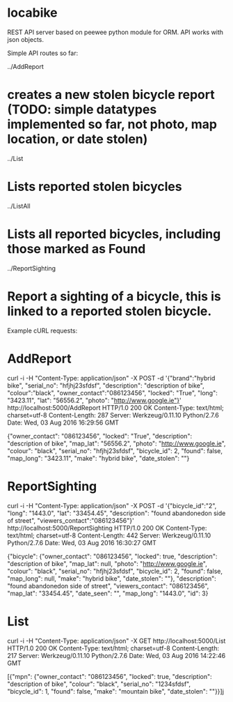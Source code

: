 # locabike

REST API server based on peewee python module for ORM. API works with json objects.

Simple API routes so far:

../AddReport   
# creates a new stolen bicycle report (TODO: simple datatypes implemented so far, not photo, map location, or date stolen)

../List
# Lists reported stolen bicycles 

../ListAll
# Lists all reported bicycles, including those marked as Found

../ReportSighting
# Report a sighting of a bicycle, this is linked to a reported stolen bicycle.


Example cURL requests:

# AddReport
curl -i -H "Content-Type: application/json" -X POST -d '{"brand":"hybrid bike", "serial_no": "hfjhj23sfdsf", "description": "description of bike", "colour":"black", "owner_contact":"086123456", "locked": "True", "long": "3423.11", "lat": "56556.2", "photo": "http://www.google.ie"}' http://localhost:5000/AddReport                              HTTP/1.0 200 OK
Content-Type: text/html; charset=utf-8
Content-Length: 287
Server: Werkzeug/0.11.10 Python/2.7.6
Date: Wed, 03 Aug 2016 16:29:56 GMT

{"owner_contact": "086123456", "locked": "True", "description": "description of bike", "map_lat": "56556.2", "photo": "http://www.google.ie", "colour": "black", "serial_no": "hfjhj23sfdsf", "bicycle_id": 2, "found": false, "map_long": "3423.11", "make": "hybrid bike", "date_stolen": ""}

# ReportSighting
curl -i -H "Content-Type: application/json" -X POST -d '{"bicycle_id":"2", "long": "1443.0", "lat": "33454.45", "description": "found abandonedon side of street", "viewers_contact":"086123456"}' http://localhost:5000/ReportSighting
HTTP/1.0 200 OK
Content-Type: text/html; charset=utf-8
Content-Length: 442
Server: Werkzeug/0.11.10 Python/2.7.6
Date: Wed, 03 Aug 2016 16:30:27 GMT

{"bicycle": {"owner_contact": "086123456", "locked": true, "description": "description of bike", "map_lat": null, "photo": "http://www.google.ie", "colour": "black", "serial_no": "hfjhj23sfdsf", "bicycle_id": 2, "found": false, "map_long": null, "make": "hybrid bike", "date_stolen": ""}, "description": "found abandonedon side of street", "viewers_contact": "086123456", "map_lat": "33454.45", "date_seen": "", "map_long": "1443.0", "id": 3}

# List
curl -i -H "Content-Type: application/json" -X GET http://localhost:5000/List
HTTP/1.0 200 OK
Content-Type: text/html; charset=utf-8
Content-Length: 217
Server: Werkzeug/0.11.10 Python/2.7.6
Date: Wed, 03 Aug 2016 14:22:46 GMT

[{"mpn": {"owner_contact": "086123456", "locked": true, "description": "description of bike", "colour": "black", "serial_no": "1234sfdsf", "bicycle_id": 1, "found": false, "make": "mountain bike", "date_stolen": ""}}]j

